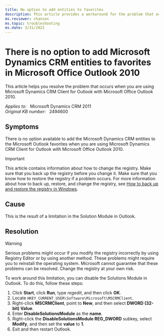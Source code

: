 ```yaml
---
title: No option to add entities to favorites
description: This article provides a workaround for the problem that occurs when you are using Microsoft Dynamics CRM Client for Outlook with Microsoft Office Outlook 2010.
ms.reviewer: chanson
ms.topic: troubleshooting
ms.date: 3/31/2021
---
```

# There is no option to add Microsoft Dynamics CRM entities to favorites in Microsoft Office Outlook 2010

This article helps you resolve the problem that occurs when you are using Microsoft Dynamics CRM Client for Outlook with Microsoft Office Outlook 2010.

_Applies to:_ &nbsp; Microsoft Dynamics CRM 2011  
_Original KB number:_ &nbsp; 2494600

## Symptoms

There is no option available to add the Microsoft Dynamics CRM entities to the Microsoft Outlook favorites when you are using Microsoft Dynamics CRM Client for Outlook with Microsoft Office Outlook 2010.

> [!IMPORTANT]
> This article contains information about how to change the registry. Make sure that you back up the registry before you change it. Make sure that you know how to restore the registry if a problem occurs. For more information about how to back up, restore, and change the registry, see [How to back up and restore the registry in Windows](https://support.microsoft.com/help/322756).

## Cause

This is the result of a limitation in the Solution Module in Outlook.

## Resolution

> [!WARNING]
> Serious problems might occur if you modify the registry incorrectly by using Registry Editor or by using another method. These problems might require you to reinstall the operating system. Microsoft cannot guarantee that these problems can be resolved. Change the registry at your own risk.

To work around this limitation, you can disable the Solutions Module in Outlook. To do this, follow these steps:

1. Click **Start**, click **Run**, type *regedit*, and then click **OK**.
1. Locate `HKEY_CURRENT_USER\Software\Microsoft\MSCRMClient`.
1. Right-click **MSCRMClient**, point to **New**, and then select **DWORD (32-bit) Value**.
1. Enter **DisableSolutionsModule** as the **name**.
1. Right-click the **DisableSolutionsModule REG_DWORD** subkey, select **Modify**, and then set the **value** to **1**.
1. Exit and then restart Outlook.

